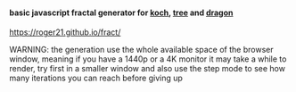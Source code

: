 #### basic javascript fractal generator for [koch](https://en.wikipedia.org/wiki/Koch_snowflake), [tree](https://en.wikipedia.org/wiki/Fractal_canopy) and [dragon](https://en.wikipedia.org/wiki/Dragon_curve)

https://roger21.github.io/fract/

WARNING: the generation use the whole available space of the browser window, meaning if you have a 1440p or a 4K monitor it may take a while to render, try first in a smaller window and also use the step mode to see how many iterations you can reach before giving up
